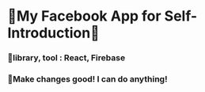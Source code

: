 # 🔵My Facebook App for Self-Introduction🔵

### 🍎library, tool : React, Firebase

### 🌈Make changes good! I can do anything!
